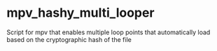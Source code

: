 # mpv_hashy_multi_looper
Script for mpv that enables multiple loop points that automatically load based on the cryptographic hash of the file
